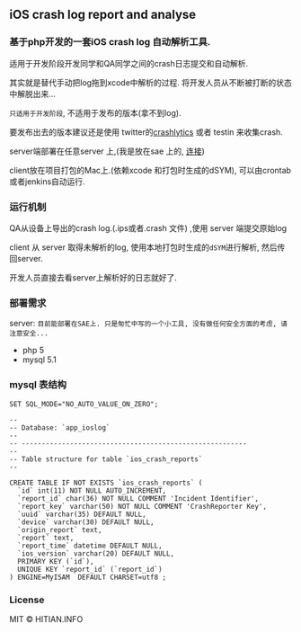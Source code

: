 ## iOS crash log report and analyse

### 基于php开发的一套iOS crash log 自动解析工具.

适用于开发阶段开发同学和QA同学之间的crash日志提交和自动解析.

其实就是替代手动把log拖到xcode中解析的过程. 将开发人员从不断被打断的状态中解脱出来...

`只适用于开发阶段`, 不适用于发布的版本(拿不到log).


要发布出去的版本建议还是使用 twitter的[crashlytics](https://get.fabric.io/crashlytics) 或者 testin 来收集crash.



server端部署在任意server 上,(我是放在sae 上的, [连接](http://sae.sina.com.cn/))


client放在项目打包的Mac上.(依赖xcode 和打包时生成的dSYM), 可以由crontab 或者jenkins自动运行.


### 运行机制

QA从设备上导出的crash log.(.ips或者.crash 文件) ,使用 server 端提交原始log

client 从 server 取得未解析的log, 使用本地打包时生成的`dSYM`进行解析, 然后传回server.

开发人员直接去看server上解析好的日志就好了.


### 部署需求

server: `目前能部署在SAE上. 只是匆忙中写的一个小工具, 没有做任何安全方面的考虑, 请注意安全...`

+ php 5
+ mysql 5.1



### mysql 表结构

	SET SQL_MODE="NO_AUTO_VALUE_ON_ZERO";

	--
	-- Database: `app_ioslog`
	--
	-- --------------------------------------------------------
	--
	-- Table structure for table `ios_crash_reports`
	--
	
	CREATE TABLE IF NOT EXISTS `ios_crash_reports` (
	  `id` int(11) NOT NULL AUTO_INCREMENT,
	  `report_id` char(36) NOT NULL COMMENT 'Incident Identifier',
	  `report_key` varchar(50) NOT NULL COMMENT 'CrashReporter Key',
	  `uuid` varchar(35) DEFAULT NULL,
	  `device` varchar(30) DEFAULT NULL,
	  `origin_report` text,
	  `report` text,
	  `report_time` datetime DEFAULT NULL,
	  `ios_version` varchar(20) DEFAULT NULL,
	  PRIMARY KEY (`id`),
	  UNIQUE KEY `report_id` (`report_id`)
	) ENGINE=MyISAM  DEFAULT CHARSET=utf8 ;



### License

MIT © HITIAN.INFO

